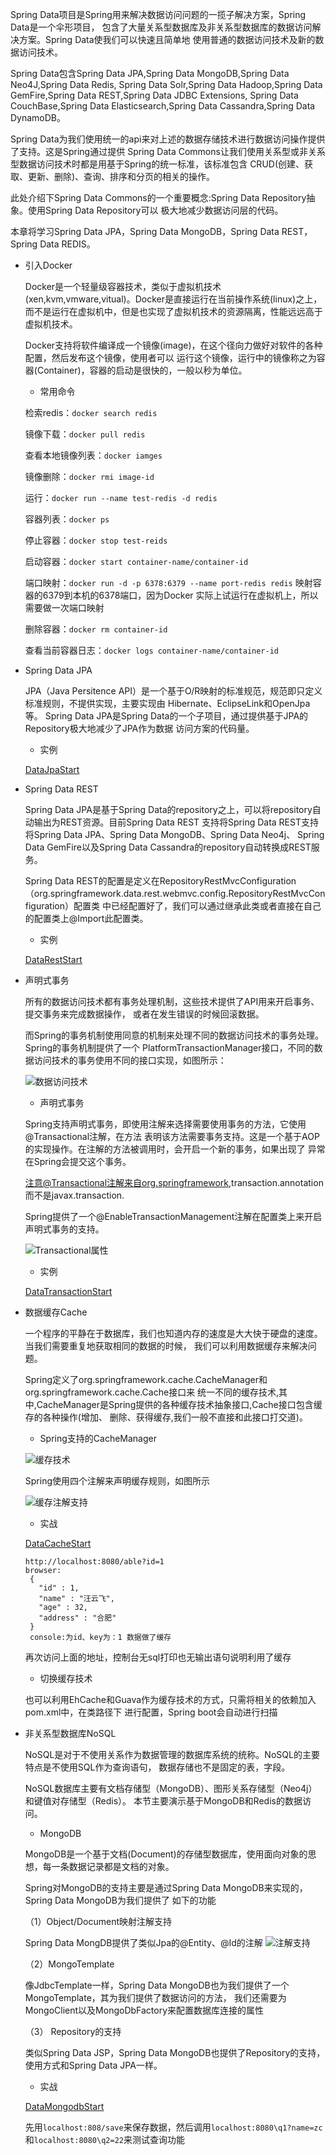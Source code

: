 Spring Data项目是Spring用来解决数据访问问题的一揽子解决方案，Spring Data是一个伞形项目，
包含了大量关系型数据库及非关系型数据库的数据访问解决方案。Spring Data使我们可以快速且简单地
使用普通的数据访问技术及新的数据访问技术。

Spring Data包含Spring Data JPA,Spring Data MongoDB,Spring Data Neo4J,Spring Data Redis,
Spring Data Solr,Spring Data Hadoop,Spring Data GemFire,Spring Data REST,Spring Data JDBC Extensions,
Spring Data CouchBase,Spring Data Elasticsearch,Spring Data Cassandra,Spring Data DynamoDB。

Spring Data为我们使用统一的api来对上述的数据存储技术进行数据访问操作提供了支持。这是Spring通过提供
Spring Data Commons让我们使用关系型或非关系型数据访问技术时都是用基于Spring的统一标准，该标准包含
CRUD(创建、获取、更新、删除)、查询、排序和分页的相关的操作。

此处介绍下Spring Data Commons的一个重要概念:Spring Data Repository抽象。使用Spring Data Repository可以
极大地减少数据访问层的代码。

本章将学习Spring Data JPA，Spring Data MongoDB，Spring Data REST，Spring Data REDIS。

- 引入Docker

    Docker是一个轻量级容器技术，类似于虚拟机技术(xen,kvm,vmware,vitual)。Docker是直接运行在当前操作系统(linux)之上，
    而不是运行在虚拟机中，但是也实现了虚拟机技术的资源隔离，性能远远高于虚拟机技术。
    
    Docker支持将软件编译成一个镜像(image)，在这个径向力做好对软件的各种配置，然后发布这个镜像，使用者可以
    运行这个镜像，运行中的镜像称之为容器(Container)，容器的启动是很快的，一般以秒为单位。
    
    - 常用命令
    
    检索redis：`docker search redis`
    
    镜像下载：`docker pull redis`
    
    查看本地镜像列表：`docker iamges`
    
    镜像删除：`docker rmi image-id`
    
    运行：`docker run --name test-redis -d redis`

    容器列表：`docker ps`
    
    停止容器：`docker stop test-reids`
    
    启动容器：`docker start container-name/container-id`
    
    端口映射：`docker run -d -p 6378:6379 --name port-redis redis` 映射容器的6379到本机的6378端口，因为Docker
    实际上试运行在虚拟机上，所以需要做一次端口映射
    
    删除容器：`docker rm container-id`
    
    查看当前容器日志：`docker logs container-name/container-id`    
    
- Spring Data JPA

     JPA（Java Persitence API）是一个基于O/R映射的标准规范，规范即只定义标准规则，不提供实现，主要实现由
     Hibernate、EclipseLink和OpenJpa等。
     Spring Data JPA是Spring Data的一个子项目，通过提供基于JPA的Repository极大地减少了JPA作为数据
     访问方案的代码量。
    
    - 实例
    
    [DataJpaStart](jpa/src/main/java/com/zjc/DataJpaStart.java)

    
- Spring Data REST

    Spring Data JPA是基于Spring Data的repository之上，可以将repository自动输出为REST资源。目前Spring Data REST
    支持将Spring Data REST支持将Spring Data JPA、Spring Data MongoDB、Spring Data Neo4j、
    Spring Data GemFire以及Spring Data Cassandra的repository自动转换成REST服务。
    
    Spring Data REST的配置是定义在RepositoryRestMvcConfiguration（org.springframework.data.rest.webmvc.config.RepositoryRestMvcConfiguration）配置类
    中已经配置好了，我们可以通过继承此类或者直接在自己的配置类上@Import此配置类。
    
    - 实例
    
    [DataRestStart](rest/src/main/java/com/zjc/DataRestStart.java)
    
- 声明式事务

    所有的数据访问技术都有事务处理机制，这些技术提供了API用来开启事务、提交事务来完成数据操作，
    或者在发生错误的时候回滚数据。
    
    而Spring的事务机制使用同意的机制来处理不同的数据访问技术的事务处理。Spring的事务机制提供了一个
    PlatformTransactionManager接口，不同的数据访问技术的事务使用不同的接口实现，如图所示：
   
    ![数据访问技术](images/tech.jpg "数据访问技术")
    
    - 声明式事务
    
    Spring支持声明式事务，即使用注解来选择需要使用事务的方法，它使用@Transactional注解，在方法
    表明该方法需要事务支持。这是一个基于AOP的实现操作。在注解的方法被调用时，会开启一个新的事务，如果出现了
    异常在Spring会提交这个事务。
    
    注意@Transactional注解来自org.springframework,transaction.annotation而不是javax.transaction.
    
    Spring提供了一个@EnableTransactionManagement注解在配置类上来开启声明式事务的支持。
    
    ![Transactional属性](images/trans.jpg "Transactional属性")
    
    - 实例
    
    [DataTransactionStart](transaction/src/main/java/com/zjc/DataTransactionStart.java)
    
- 数据缓存Cache

    一个程序的平静在于数据库，我们也知道内存的速度是大大快于硬盘的速度。当我们需要重复地获取相同的数据的时候，
    我们可以利用数据缓存来解决问题。
    
    Spring定义了org.springframework.cache.CacheManager和org.springframework.cache.Cache接口来
    统一不同的缓存技术,其中,CacheManager是Spring提供的各种缓存技术抽象接口,Cache接口包含缓存的各种操作(增加、
    删除、获得缓存,我们一般不直接和此接口打交道)。
    
    - Spring支持的CacheManager
    
    ![缓存技术](images/Cache.jpg "缓存技术")
    
    Spring使用四个注解来声明缓存规则，如图所示
    
   ![缓存注解支持](images/cacheanno.jpg "缓存注解支持")
   
   - 实战
   
   [DataCacheStart](cache/src/main/java/com/zjc/DataCacheStart.java)
   
   
   ```
   http://localhost:8080/able?id=1
   browser:
    {
      "id" : 1,
      "name" : "汪云飞",
      "age" : 32,
      "address" : "合肥"
    }
    console:为id、key为：1 数据做了缓存
   ```
   
   再次访问上面的地址，控制台无sql打印也无输出语句说明利用了缓存
   
   - 切换缓存技术
   
   也可以利用EhCache和Guava作为缓存技术的方式，只需将相关的依赖加入pom.xml中，在类路径下
   进行配置，Spring boot会自动进行扫描

- 非关系型数据库NoSQL

    NoSQL是对于不使用关系作为数据管理的数据库系统的统称。NoSQL的主要特点是不使用SQL作为查询语句，
    数据存储也不是固定的表，字段。
    
    NoSQL数据库主要有文档存储型（MongoDB）、图形关系存储型（Neo4j）和键值对存储型（Redis）。
    本节主要演示基于MongoDB和Redis的数据访问。
    
    - MongoDB
    
    MongoDB是一个基于文档(Document)的存储型数据库，使用面向对象的思想，每一条数据记录都是文档的对象。
    
    Spring对MongoDB的支持主要是通过Spring Data MongoDB来实现的，Spring Data MongoDB为我们提供了
    如下的功能
    
    （1）Object/Document映射注解支持
    
    Spring Data MongDB提供了类似Jpa的@Entity、@Id的注解
    ![注解支持](images/mongodb.jpg "注解支持")
    
    （2）MongoTemplate
    
    像JdbcTemplate一样，Spring Data MongoDB也为我们提供了一个MongoTemplate，其为我们提供了数据访问的方法，
    我们还需要为MongoClient以及MongoDbFactory来配置数据库连接的属性
    
    （3） Repository的支持
    
    类似Spring Data JSP，Spring Data MongoDB也提供了Repository的支持，使用方式和Spring Data JPA一样。
    
    - 实战
    
    [DataMongodbStart](mongodb/src/main/java/com/zjc/DataMongodbStart.java)
    
    先用`localhost:808/save`来保存数据，然后调用`localhost:8080\q1?name=zc`和`localhost:8080\q2=22`来测试查询功能